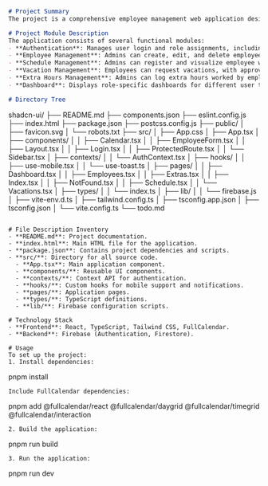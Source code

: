 ```markdown
# Project Summary
The project is a comprehensive employee management web application designed for a family-owned mini-supermarket in Costa Rica. It utilizes Firebase for secure authentication and role management, enhancing operational efficiency. The application enables administrators to manage employee schedules, vacations, and extra hours, while employees can access personal information and submit vacation requests, ultimately improving organizational workflows and overall productivity.

# Project Module Description
The application consists of several functional modules:
- **Authentication**: Manages user login and role assignments, including a real admin user.
- **Employee Management**: Admins can create, edit, and delete employee records with role-based permissions.
- **Schedule Management**: Admins can register and visualize employee work schedules using FullCalendar.
- **Vacation Management**: Employees can request vacations, with approval processes managed by admins, including dynamic vacation day calculations.
- **Extra Hours Management**: Admins can log extra hours worked by employees.
- **Dashboard**: Displays role-specific dashboards for different user types.

# Directory Tree
```
shadcn-ui/
├── README.md
├── components.json
├── eslint.config.js
├── index.html
├── package.json
├── postcss.config.js
├── public/
│   ├── favicon.svg
│   └── robots.txt
├── src/
│   ├── App.css
│   ├── App.tsx
│   ├── components/
│   │   ├── Calendar.tsx
│   │   ├── EmployeeForm.tsx
│   │   ├── Layout.tsx
│   │   ├── Login.tsx
│   │   ├── ProtectedRoute.tsx
│   │   └── Sidebar.tsx
│   ├── contexts/
│   │   └── AuthContext.tsx
│   ├── hooks/
│   │   ├── use-mobile.tsx
│   │   └── use-toast.ts
│   ├── pages/
│   │   ├── Dashboard.tsx
│   │   ├── Employees.tsx
│   │   ├── Extras.tsx
│   │   ├── Index.tsx
│   │   ├── NotFound.tsx
│   │   ├── Schedule.tsx
│   │   └── Vacations.tsx
│   ├── types/
│   │   └── index.ts
│   ├── lib/
│   │   └── firebase.js
│   ├── vite-env.d.ts
│   ├── tailwind.config.ts
│   ├── tsconfig.app.json
│   ├── tsconfig.json
│   └── vite.config.ts
└── todo.md
```

# File Description Inventory
- **README.md**: Project documentation.
- **index.html**: Main HTML file for the application.
- **package.json**: Contains project dependencies and scripts.
- **src/**: Directory for all source code.
  - **App.tsx**: Main application component.
  - **components/**: Reusable UI components.
  - **contexts/**: Context API for authentication.
  - **hooks/**: Custom hooks for mobile support and notifications.
  - **pages/**: Application pages.
  - **types/**: TypeScript definitions.
  - **lib/**: Firebase configuration scripts.

# Technology Stack
- **Frontend**: React, TypeScript, Tailwind CSS, FullCalendar.
- **Backend**: Firebase (Authentication, Firestore).

# Usage
To set up the project:
1. Install dependencies:
   ```
   pnpm install
   ```
   Include FullCalendar dependencies:
   ```
   pnpm add @fullcalendar/react @fullcalendar/daygrid @fullcalendar/timegrid @fullcalendar/interaction
   ```
2. Build the application:
   ```
   pnpm run build
   ```
3. Run the application:
   ```
   pnpm run dev
   ```
